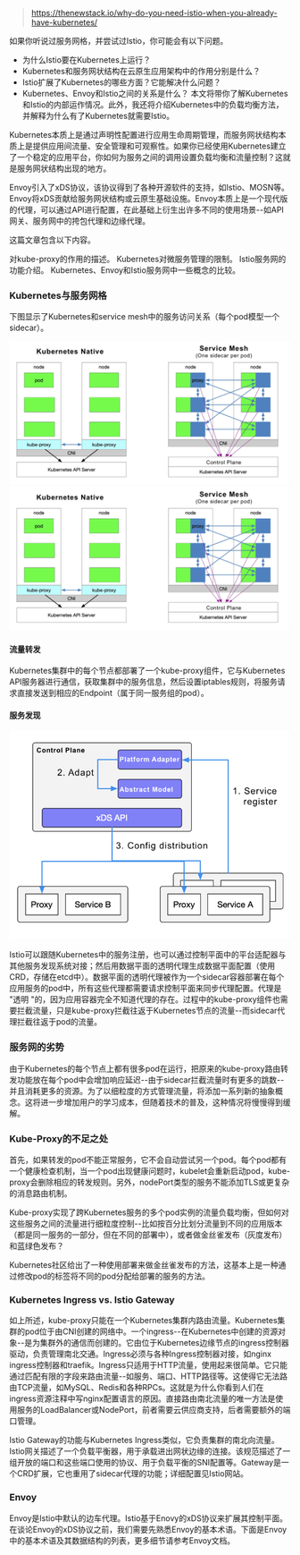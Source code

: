 > https://thenewstack.io/why-do-you-need-istio-when-you-already-have-kubernetes/

如果你听说过服务网格，并尝试过Istio，你可能会有以下问题。

+ 为什么Istio要在Kubernetes上运行？
+ Kubernetes和服务网状结构在云原生应用架构中的作用分别是什么？
+ Istio扩展了Kubernetes的哪些方面？它能解决什么问题？
+ Kubernetes、Envoy和Istio之间的关系是什么？
本文将带你了解Kubernetes和Istio的内部运作情况。此外，我还将介绍Kubernetes中的负载均衡方法，并解释为什么有了Kubernetes就需要Istio。

Kubernetes本质上是通过声明性配置进行应用生命周期管理，而服务网状结构本质上是提供应用间流量、安全管理和可观察性。如果你已经使用Kubernetes建立了一个稳定的应用平台，你如何为服务之间的调用设置负载均衡和流量控制？这就是服务网状结构出现的地方。

Envoy引入了xDS协议，该协议得到了各种开源软件的支持，如Istio、MOSN等。Envoy将xDS贡献给服务网状结构或云原生基础设施。Envoy本质上是一个现代版的代理，可以通过API进行配置，在此基础上衍生出许多不同的使用场景--如API网关、服务网中的挎包代理和边缘代理。

这篇文章包含以下内容。

对kube-proxy的作用的描述。
Kubernetes对微服务管理的限制。
Istio服务网的功能介绍。
Kubernetes、Envoy和Istio服务网中一些概念的比较。

### Kubernetes与服务网格
下图显示了Kubernetes和service mesh中的服务访问关系（每个pod模型一个sidecar）。

<center>
<img src="pics/k8s-native.png" >
<img src="pics/service-mesh.png" >
</center>

#### 流量转发
Kubernetes集群中的每个节点都部署了一个kube-proxy组件，它与Kubernetes API服务器进行通信，获取集群中的服务信息，然后设置iptables规则，将服务请求直接发送到相应的Endpoint（属于同一服务组的pod）。

#### 服务发现
<center><img src="pics/service-disc.png" ></center>

Istio可以跟随Kubernetes中的服务注册，也可以通过控制平面中的平台适配器与其他服务发现系统对接；然后用数据平面的透明代理生成数据平面配置（使用CRD，存储在etcd中）。数据平面的透明代理被作为一个sidecar容器部署在每个应用服务的pod中，所有这些代理都需要请求控制平面来同步代理配置。代理是 "透明 "的，因为应用容器完全不知道代理的存在。过程中的kube-proxy组件也需要拦截流量，只是kube-proxy拦截往返于Kubernetes节点的流量--而sidecar代理拦截往返于pod的流量。

### 服务网的劣势
由于Kubernetes的每个节点上都有很多pod在运行，把原来的kube-proxy路由转发功能放在每个pod中会增加响应延迟--由于sidecar拦截流量时有更多的跳数--并且消耗更多的资源。为了以细粒度的方式管理流量，将添加一系列新的抽象概念。这将进一步增加用户的学习成本，但随着技术的普及，这种情况将慢慢得到缓解。


### Kube-Proxy的不足之处
首先，如果转发的pod不能正常服务，它不会自动尝试另一个pod。每个pod都有一个健康检查机制，当一个pod出现健康问题时，kubelet会重新启动pod，kube-proxy会删除相应的转发规则。另外，nodePort类型的服务不能添加TLS或更复杂的消息路由机制。

Kube-proxy实现了跨Kubernetes服务的多个pod实例的流量负载均衡，但如何对这些服务之间的流量进行细粒度控制--比如按百分比划分流量到不同的应用版本（都是同一服务的一部分，但在不同的部署中），或者做金丝雀发布（灰度发布）和蓝绿色发布？

Kubernetes社区给出了一种使用部署来做金丝雀发布的方法，这基本上是一种通过修改pod的标签将不同的pod分配给部署的服务的方法。


### Kubernetes Ingress vs. Istio Gateway
如上所述，kube-proxy只能在一个Kubernetes集群内路由流量。Kubernetes集群的pod位于由CNI创建的网络中。一个ingress--在Kubernetes中创建的资源对象--是为集群外的通信而创建的。它由位于Kubernetes边缘节点的ingress控制器驱动，负责管理南北交通。Ingress必须与各种Ingress控制器对接，如nginx ingress控制器和traefik。Ingress只适用于HTTP流量，使用起来很简单。它只能通过匹配有限的字段来路由流量--如服务、端口、HTTP路径等。这使得它无法路由TCP流量，如MySQL、Redis和各种RPCs。这就是为什么你看到人们在ingress资源注释中写nginx配置语言的原因。直接路由南北流量的唯一方法是使用服务的LoadBalancer或NodePort，前者需要云供应商支持，后者需要额外的端口管理。

Istio Gateway的功能与Kubernetes Ingress类似，它负责集群的南北向流量。Istio网关描述了一个负载平衡器，用于承载进出网状边缘的连接。该规范描述了一组开放的端口和这些端口使用的协议、用于负载平衡的SNI配置等。Gateway是一个CRD扩展，它也重用了sidecar代理的功能；详细配置见Istio网站。

### Envoy
Envoy是Istio中默认的边车代理。Istio基于Enovy的xDS协议来扩展其控制平面。在谈论Envoy的xDS协议之前，我们需要先熟悉Envoy的基本术语。下面是Envoy中的基本术语及其数据结构的列表，更多细节请参考Envoy文档。